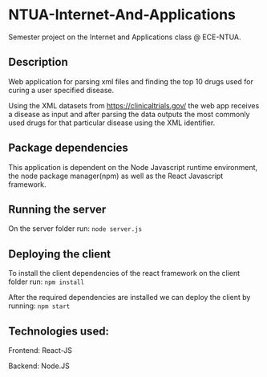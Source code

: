 # NTUA-Internet-And-Applications

Semester project on the Internet and Applications class @ ECE-NTUA.

## Description

Web application for parsing xml files and finding the top 10 drugs used for curing a user specified disease. 

Using the XML datasets from https://clinicaltrials.gov/ the web app receives a disease as input and after parsing the data outputs the most commonly used drugs for that particular disease using the <intervention> XML identifier.

## Package dependencies

This application is dependent on the Node Javascript runtime environment, the node package manager(npm) as well as the React Javascript framework.

## Running the server

On the server folder run: ```node server.js```

## Deploying the client

To install the client dependencies of the react framework on the client folder run: ```npm install```

After the required dependencies are installed we can deploy the client by running: ```npm start```

## Technologies used:

Frontend: React-JS

Backend: Node.JS
